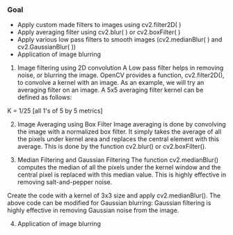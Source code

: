 ### Goal
* Apply custom made filters to images using cv2.filter2D( )
* Apply averaging filter using cv2.blur( ) or cv2.boxFilter( )
* Apply various low pass filters to smooth images (cv2.medianBlur( ) and cv2.GaussianBlur( ))
* Application of image blurring 

1. Image filtering using 2D convolution
A Low pass filter helps in removing noise, or blurring the image. OpenCV provides a function, 
cv2.filter2D(), to convolve a kernel with an image. As an example, we will try an averaging filter 
on an image. A 5x5 averaging filter kernel can be defined as follows:

K = 1/25 [all 1's of 5 by 5 metrics]

2. Image Averaging using Box Filter
Image averaging is done by convolving the image with a normalized box filter. It simply 
takes the average of all the pixels under kernel area and replaces the central element with this 
average. This is done by the function cv2.blur() or cv2.boxFilter().

3. Median Filtering and Gaussian Filtering
The function cv2.medianBlur() computes the median of all the pixels under the kernel 
window and the central pixel is replaced with this median value. This is highly effective in 
removing salt-and-pepper noise.

Create the code with a kernel of 3x3 size and apply cv2.medianBlur().
The above code can be modified for Gaussian blurring:
Gaussian filtering is highly effective in removing Gaussian noise from the image.

4. Application of image blurring
